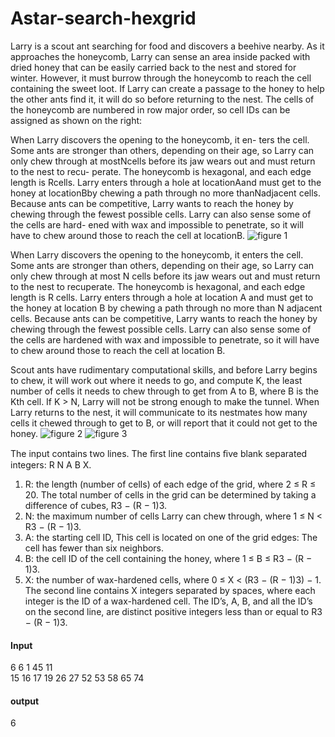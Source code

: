 # Astar-search-hexgrid
Larry is a scout ant searching for food and discovers a beehive nearby. As it approaches the honeycomb,
Larry can sense an area inside packed with dried honey that can be easily carried back to the nest and
stored for winter. However, it must burrow through the honeycomb to reach the cell containing the
sweet loot. If Larry can create a passage to the honey to help the other ants find it, it will do so before
returning to the nest.
The cells of the honeycomb are numbered in row major
order, so cell IDs can be assigned as shown on the right:

When Larry discovers the opening to the honeycomb, it en-
ters the cell. Some ants are stronger than others, depending
on their age, so Larry can only chew through at mostNcells
before its jaw wears out and must return to the nest to recu-
perate. The honeycomb is hexagonal, and each edge length is
Rcells. Larry enters through a hole at locationAand must
get to the honey at locationBby chewing a path through no
more thanNadjacent cells. Because ants can be competitive,
Larry wants to reach the honey by chewing through the fewest
possible cells. Larry can also sense some of the cells are hard-
ened with wax and impossible to penetrate, so it will have to
chew around those to reach the cell at locationB.
![figure 1](https://image.ibb.co/ne8Aie/20171204154957_71384.jpg)

When Larry discovers the opening to the honeycomb, it enters the cell. Some ants are stronger than others, depending on their age, so Larry can only chew through at most N cells before its jaw wears out and must return to the nest to recuperate. 
The honeycomb is hexagonal, and each edge length is R cells. Larry enters through a hole at location A and must get to the honey at location B by chewing a path through no more than N adjacent cells. Because ants can be competitive, 
Larry wants to reach the honey by chewing through the fewest possible cells. Larry can also sense some of the cells are hardened with wax and impossible to penetrate, so it will have to chew around those to reach the cell at location B.

Scout ants have rudimentary computational skills, and before Larry begins to chew, it will work out where it needs to go, and compute K, the least number of cells it needs to chew through to get from A to B, where B is the Kth cell. 
If K > N, Larry will not be strong enough to make the tunnel.
When Larry returns to the nest, it will communicate to its nestmates how many cells it chewed through to get to B, or will report that it could not get to the honey.
![figure 2](https://image.ibb.co/jB1fie/20171204155212_16656.jpg)    ![figure 3](https://image.ibb.co/ncAebz/20171204155219_76906.jpg)

The input contains two lines. The ﬁrst line contains ﬁve blank separated integers: R N A B X.

1. R: the length (number of cells) of each edge of the grid, where 2 ≤ R ≤ 20. The total number of cells in the grid can be determined by taking a difference of cubes, R3 − (R − 1)3.
2. N: the maximum number of cells Larry can chew through, where 1 ≤ N < R3 − (R − 1)3.
3. A: the starting cell ID, This cell is located on one of the grid edges: The cell has fewer than six neighbors.
4. B: the cell ID of the cell containing the honey, where 1 ≤ B ≤ R3 − (R − 1)3.
5. X: the number of wax-hardened cells, where 0 ≤ X < (R3 − (R − 1)3) − 1.
The second line contains X integers separated by spaces, where each integer is the ID of a wax-hardened cell.
The ID’s, A, B, and all the ID’s on the second line, are distinct positive integers less than or equal to R3 − (R − 1)3.

#### Input
6 6 1 45 11<br />
15 16 17 19 26 27 52 53 58 65 74

#### output
6
